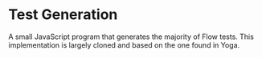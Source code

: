 # Test Generation

A small JavaScript program that generates the majority of Flow tests. This implementation is largely cloned and based on
the one found in Yoga.
